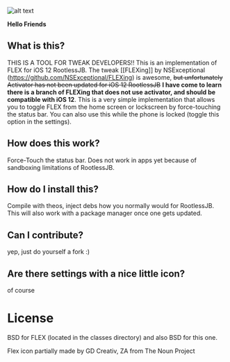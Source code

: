 ![alt text](https://github.com/ShyamLad/Flex12/blob/master/flex12prefs/Resources/FLEX12_git.png "Flex12")

**Hello Friends**

## What is this?

THIS IS A TOOL FOR TWEAK DEVELOPERS!! This is an implementation of FLEX for iOS 12 RootlessJB. The tweak [[FLEXing]] by NSExceptional (https://github.com/NSExceptional/FLEXing) is awesome, ~~but unfortunately Activator has not been updated for iOS 12 RootlessJB~~ **I have come to learn there is a branch of FLEXing that does not use activator, and should be compatible with iOS 12**. This is a very simple implementation that allows you to toggle FLEX from the home screen or lockscreen by force-touching the status bar. You can also use this while the phone is locked (toggle this option in the settings).

## How does this work?

Force-Touch the status bar. Does not work in apps yet because of sandboxing limitations of RootlessJB.

## How do I install this?

Compile with theos, inject debs how you normally would for RootlessJB. This will also work with a package manager once one gets updated.

## Can I contribute?

yep, just do yourself a fork :)

## Are there settings with a nice little icon?

of course


# License

BSD for FLEX (located in the classes directory) and also BSD for this one.


Flex icon partially made by GD Creativ, ZA from The Noun Project
